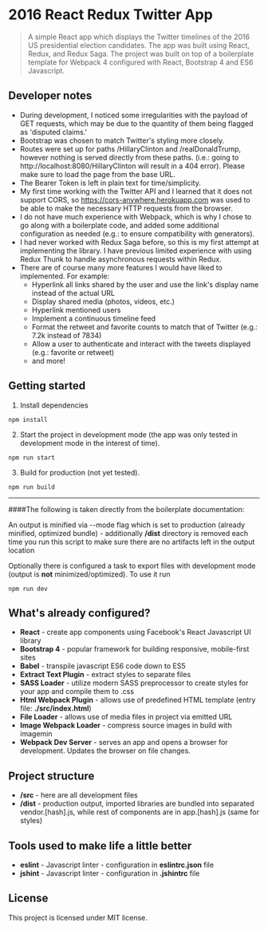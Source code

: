 # 2016 React Redux Twitter App

> A simple React app which displays the Twitter timelines of the 2016 US presidential election candidates. The app was built using React, Redux, and Redux Saga. The project was built on top of a boilerplate template for Webpack 4 configured with React, Bootstrap 4 and ES6 Javascript.

## Developer notes

* During development, I noticed some irregularities with the payload of GET requests, which may be due to the quantity of them being flagged as 'disputed claims.'
* Bootstrap was chosen to match Twitter's styling more closely.
* Routes were set up for paths /HillaryClinton and /realDonaldTrump, however nothing is served directly from these paths.
  (i.e.: going to http://localhost:8080/HillaryClinton will result in a 404 error). Please make sure to load the page from the base URL.
* The Bearer Token is left in plain text for time/simplicity.
* My first time working with the Twitter API and I learned that it does not support CORS, so https://cors-anywhere.herokuapp.com was used to be able to make the necessary HTTP requests from the browser.
* I do not have much experience with Webpack, which is why I chose to go along with a boilerplate code, and added some additional configuration as needed (e.g.: to ensure compatibility with generators).
* I had never worked with Redux Saga before, so this is my first attempt at implementing the library. I have previous limited experience with using Redux Thunk to handle asynchronous requests within Redux.
* There are of course many more features I would have liked to implemented. For example:
    * Hyperlink all links shared by the user and use the link's display name instead of the actual URL
    * Display shared media (photos, videos, etc.)
    * Hyperlink mentioned users
    * Implement a continuous timeline feed
    * Format the retweet and favorite counts to match that of Twitter (e.g.: 7.2k instead of 7834)
    * Allow a user to authenticate and interact with the tweets displayed (e.g.: favorite or retweet)
    * and more!
    
## Getting started

1. Install dependencies

```
npm install
```

2. Start the project in development mode (the app was only tested in development mode in the interest of time).

```
npm run start
```

3. Build for production (not yet tested).

```
npm run build
```
---
####The following is taken directly from the boilerplate documentation:

An output is minified via --mode flag which is set to production (already minified, optimized bundle) - additionally **/dist** directory is removed each time you run this script to make sure there are no artifacts left in the output location

Optionally there is configured a task to export files with development mode (output is **not** minimized/optimized). To use it run

```
npm run dev
```

## What's already configured?

* **React** - create app components using Facebook's React Javascript UI library
* **Bootstrap 4** - popular framework for building responsive, mobile-first sites
* **Babel** - transpile javascript ES6 code down to ES5
* **Extract Text Plugin** - extract styles to separate files
* **SASS Loader** - utilize modern SASS preprocessor to create styles for your app and compile them to .css
* **Html Webpack Plugin** - allows use of predefined HTML template (entry file: **./src/index.html**)
* **File Loader** - allows use of media files in project via emitted URL
* **Image Webpack Loader** - compress source images in build with imagemin
* **Webpack Dev Server** - serves an app and opens a browser for development. Updates the browser on file changes.

## Project structure

* **/src** - here are all development files
* **/dist** - production output, imported libraries are bundled into separated vendor.[hash].js, while rest of components are in app.[hash].js (same for styles)

## Tools used to make life a little better

* **eslint** - Javascript linter - configuration in **eslintrc.json** file
* **jshint** - Javascript linter - configuration in **.jshintrc** file

## License

This project is licensed under MIT license.

